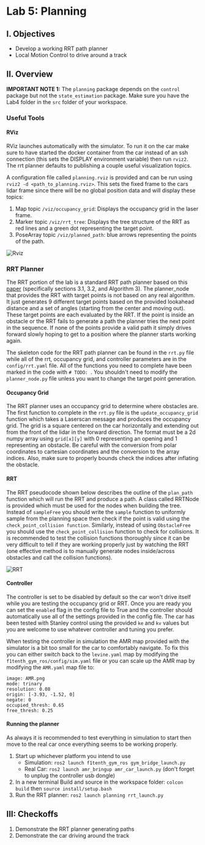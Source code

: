 # Lab 5: Planning

## I. Objectives

- Develop a working RRT path planner
- Local Motion Control to drive around a track

## II. Overview

**IMPORTANT NOTE 1:** The `planning` package depends on the `control` package but not the `state_estimation` package. Make sure you have the Lab4 folder in the `src` folder of your workspace. 

### Useful Tools
#### RViz
RViz launches automatically with the simulator. To run it on the car make sure to have started the docker container from the car instead of an ssh connection (this sets the DISPLAY environment variable) then run `rviz2`.  The rrt planner defaults to publishing a couple useful visualization topics.

A configuration file called `planning.rviz` is provided and can be run using `rviz2 -d <path_to_planning.rviz>`. This sets the fixed frame to the cars lidar frame since there will be no global position data and will display these topics:
1. Map topic `/viz/occupancy_grid`: Displays the occupancy grid in the laser frame.
2. Marker topic `/viz/rrt_tree`: Displays the tree structure of the RRT as red lines and a green dot representing the target point.
3. PoseArray topic `/viz/planned_path`: blue arrows representing the points of the path.

![Rviz](https://github.gatech.edu/ECE4804-AMR/Lab5/wiki/images/lab5_rviz.png)


### RRT Planner
The RRT portion of the lab is a standard RRT path planner based on this [paper](https://arxiv.org/pdf/1105.1186.pdf) (specifically sections 3.1, 3.2, and Algorithm 3). The planner_node that provides the RRT with target points is not based on any real algorithm. It just generates 9 different target points based on the provided lookahead distance and a set of angles (starting from the center and moving out). These target points are each evaluated by the RRT. If the point is inside an obstacle or the RRT fails to generate a path the planner tries the next point in the sequence. If none of the points provide a valid path it simply drives forward slowly hoping to get to a position where the planner starts working again.

The skeleton code for the RRT path planner can be found in the `rrt.py` file while all of the rrt, occupancy grid, and controller parameters are in the `config/rrt.yaml` file. All of the functions you need to complete have been marked in the code with `# TODO: `. You shouldn't need to modify the `planner_node.py` file unless you want to change the target point generation.

#### Occupancy Grid
The RRT planner uses an occupancy grid to determine where obstacles are. The first function to complete in the `rrt.py` file is the `update_occupancy_grid` function which takes a Laserscan message and produces the occupancy grid. The grid is a square centered on the car horizontally and extending out from the front of the lidar in the forward direction. The format must be a 2d numpy array using `grid[x][y]` with 0 representing an opening and 1 representing an obstacle. Be careful with the conversion from polar coordinates to cartesian coordinates and the conversion to the array indices. Also, make sure to properly bounds check the indices after inflating the obstacle.

#### RRT
The RRT pseudocode shown below describes the outline of the `plan_path` function which will run the RRT and produce a path. A class called RRTNode is provided which must be used for the nodes when building the tree. Instead of `sampleFree` you should write the `sample` function to uniformly sample from the planning space then check if the point is valid using the `check_point_collision function`. Similarly, instead of using `ObstacleFree` you should use the `check_point_collision` function to check for collisions. It is recommended to test the collision functions thoroughly since it can be very difficult to tell if they are working properly just by watching the RRT (one effective method is to manually generate nodes inside/across obstacles and call the collision functions).

![RRT](https://github.gatech.edu/ECE4804-AMR/Lab5/wiki/images/lab5_algorithm.png)

#### Controller
The controller is set to be disabled by default so the car won't drive itself while you are testing the occupancy grid or RRT. Once you are ready you can set the `enabled` flag in the config file to True and the controller should automatically use all of the settings provided in the config file. The car has been tested with Stanley control using the provided `ke` and `kv` values but you are welcome to use whatever controller and tuning you prefer.

When testing the controller in simulation the AMR map provided with the simulator is a bit too small for the car to comfortably navigate. To fix this you can either switch back to the `levine.yaml` map by modifying the `f1tenth_gym_ros/config/sim.yaml` file or you can scale up the AMR map by modifying the `AMR.yaml` map file to:
```
image: AMR.png
mode: trinary
resolution: 0.08
origin: [-3.93, -1.52, 0]
negate: 0
occupied_thresh: 0.65
free_thresh: 0.25
```

#### Running the planner

As always it is recommended to test everything in simulation to start then move to the real car once everything seems to be working properly.

1. Start up whichever platform you intend to use
    * Simulation: `ros2 launch f1tenth_gym_ros gym_bridge_launch.py`
    * Real Car: `ros2 launch amr_bringup amr_car_launch.py` (don't forget to unplug the controller usb dongle)
2. In a new terminal Build and source in the workspace folder: `colcon build` then `source install/setup.bash`
3. Run the RRT planner: `ros2 launch planning rrt_launch.py`

## III: Checkoffs
1. Demonstrate the RRT planner generating paths
2. Demonstrate the car driving around the track


